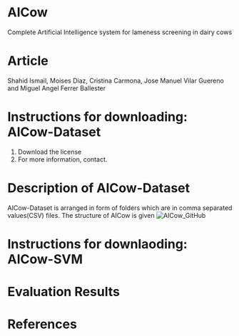 # AICow
Complete Artificial Intelligence system for lameness screening in dairy cows
# Article
Shahid Ismail, Moises Diaz, Cristina Carmona, Jose Manuel Vilar Guereno and Miguel Angel Ferrer Ballester
# Instructions for downloading: AICow-Dataset
1. Download the license
2. For more information, contact.
# Description of AICow-Dataset
AICow-Dataset is arranged in form of folders which are in comma separated values(CSV) files. The structure of AICow is given
![AICow_GitHub](https://user-images.githubusercontent.com/121656894/210198838-6e54579d-50fb-4f78-982d-34d33f2e73b9.svg)



# Instructions for downlaoding: AICow-SVM

# Evaluation Results
# References
